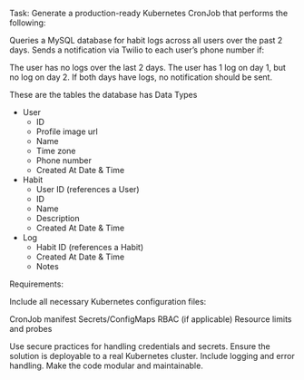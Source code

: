 Task:
Generate a production-ready Kubernetes CronJob that performs the following:

Queries a MySQL database for habit logs across all users over the past 2 days.
Sends a notification via Twilio to each user’s phone number if:

The user has no logs over the last 2 days.
The user has 1 log on day 1, but no log on day 2.
If both days have logs, no notification should be sent.

These are the tables the database has
Data Types
- User
    - ID
    - Profile image url
    - Name
    - Time zone
    - Phone number
    - Created At Date & Time
- Habit
    - User ID (references a User)
    - ID
    - Name
    - Description
    - Created At Date & Time
- Log
    - Habit ID (references a Habit)
    - Created At Date & Time
    - Notes

Requirements:

Include all necessary Kubernetes configuration files:

CronJob manifest
Secrets/ConfigMaps
RBAC (if applicable)
Resource limits and probes


Use secure practices for handling credentials and secrets.
Ensure the solution is deployable to a real Kubernetes cluster.
Include logging and error handling.
Make the code modular and maintainable.